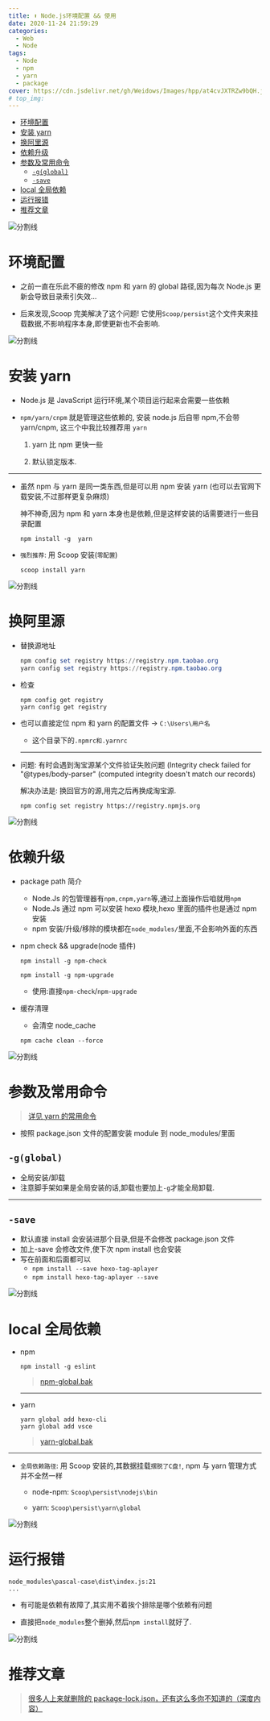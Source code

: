 ```yaml
---
title: ⬆ Node.js环境配置 && 使用
date: 2020-11-24 21:59:29
categories:
  - Web
  - Node
tags:
  - Node
  - npm
  - yarn
  - package
cover: https://cdn.jsdelivr.net/gh/Weidows/Images/hpp/at4cvJXTRZw9bQH.jpg
# top_img:
---
```


<!--
 * @Author: Weidows
 * @Date: 2020-11-24 21:59:29
 * @LastEditors: Weidows
 * @LastEditTime: 2021-07-07 19:19:16
 * @FilePath: \Weidowsd:\Game\Github\Blog-private\source\_posts\Web\Node\node.md
 * @Description:
-->

- [环境配置](#环境配置)
- [安装 yarn](#安装-yarn)
- [换阿里源](#换阿里源)
- [依赖升级](#依赖升级)
- [参数及常用命令](#参数及常用命令)
  - [`-g(global)`](#-gglobal)
  - [`-save`](#-save)
- [local 全局依赖](#local-全局依赖)
- [运行报错](#运行报错)
- [推荐文章](#推荐文章)

![分割线](https://cdn.jsdelivr.net/gh/Weidows/Images/img/divider.png)

# 环境配置

- 之前一直在乐此不疲的修改 npm 和 yarn 的 global 路径,因为每次 Node.js 更新会导致目录索引失效...

- 后来发现,Scoop 完美解决了这个问题! 它使用`Scoop/persist`这个文件夹来挂载数据,不影响程序本身,即使更新也不会影响.

![分割线](https://cdn.jsdelivr.net/gh/Weidows/Images/img/divider.png)

# 安装 yarn

- Node.js 是 JavaScript 运行环境,某个项目运行起来会需要一些依赖

- `npm/yarn/cnpm` 就是管理这些依赖的, 安装 node.js 后自带 npm,不会带 yarn/cnpm, 这三个中我比较推荐用 `yarn`

  1. yarn 比 npm 更快一些

  2. 默认锁定版本.

---

- 虽然 npm 与 yarn 是同一类东西,但是可以用 npm 安装 yarn (也可以去官网下载安装,不过那样更复杂麻烦)

  神不神奇,因为 npm 和 yarn 本身也是依赖,但是这样安装的话需要进行一些目录配置

  ```shell
  npm install -g  yarn
  ```

- `强烈推荐`: 用 Scoop 安装(`零配置`)

  ```shell
  scoop install yarn
  ```

![分割线](https://cdn.jsdelivr.net/gh/Weidows/Images/img/divider.png)

# 换阿里源

- 替换源地址

  ```powershell
  npm config set registry https://registry.npm.taobao.org
  yarn config set registry https://registry.npm.taobao.org
  ```

- 检查

  ```
  npm config get registry
  yarn config get registry
  ```

- 也可以直接定位 npm 和 yarn 的配置文件 -> `C:\Users\用户名`

  - 这个目录下的`.npmrc和.yarnrc`

  ***

- 问题: 有时会遇到淘宝源某个文件验证失败问题 (Integrity check failed for "@types/body-parser" (computed integrity doesn't match our records)

  解决办法是: 换回官方的源,用完之后再换成淘宝源.

  ```
  npm config set registry https://registry.npmjs.org
  ```

![分割线](https://cdn.jsdelivr.net/gh/Weidows/Images/img/divider.png)

# 依赖升级

- package path 简介

  - Node.Js 的包管理器有`npm,cnpm,yarn`等,通过上面操作后咱就用`npm`
  - Node.Js 通过 npm 可以安装 hexo 模块,hexo 里面的插件也是通过 npm 安装
  - npm 安装/升级/移除的模块都在`node_modules/`里面,不会影响外面的东西

- npm check && upgrade(node 插件)

  ```shell
  npm install -g npm-check
  ```

  ```shell
  npm install -g npm-upgrade
  ```

  - 使用:直接`npm-check`/`npm-upgrade`

- 缓存清理

  - 会清空 node_cache

  ```shell
  npm cache clean --force
  ```

![分割线](https://cdn.jsdelivr.net/gh/Weidows/Images/img/divider.png)

# 参数及常用命令

> [详见 yarn 的常用命令](https://www.cnblogs.com/lililia/p/10482169.html)

- 按照 package.json 文件的配置安装 module 到 node_modules/里面

## `-g(global)`

- 全局安装/卸载
- 注意脚手架如果是全局安装的话,卸载也要加上`-g`才能全局卸载.

---

## `-save`

- 默认直接 install 会安装进那个目录,但是不会修改 package.json 文件
- 加上-save 会修改文件,使下次 npm install 也会安装
- 写在前面和后面都可以
  - `npm install --save hexo-tag-aplayer`
  - `npm install hexo-tag-aplayer --save`

![分割线](https://cdn.jsdelivr.net/gh/Weidows/Images/img/divider.png)

# local 全局依赖

- npm

  ```shell
  npm install -g eslint
  ```

  > [npm-global.bak](https://github.com/Weidows/Programming-Configuration/blob/534a5e4da0711a64e78679164dcba880b5973980/lists/npm-global.bak)

  ***

- yarn

  ```shell
  yarn global add hexo-cli
  yarn global add vsce
  ```

  > [yarn-global.bak](https://github.com/Weidows/Programming-Configuration/blob/e05220b9de0fcef3df5f54fb199ff6fe9727c0da/lists/yarn-global.bak)

---

- `全局依赖路径`: 用 Scoop 安装的,其数据挂载`摆脱了C盘!`, npm 与 yarn 管理方式并不全然一样

  - node-npm: `Scoop\persist\nodejs\bin`

  - yarn: `Scoop\persist\yarn\global`

![分割线](https://cdn.jsdelivr.net/gh/Weidows/Images/img/divider.png)

# 运行报错

```
node_modules\pascal-case\dist\index.js:21
...
```

- 有可能是依赖有故障了,其实用不着挨个排除是哪个依赖有问题

- 直接把`node_modules`整个删掉,然后`npm install`就好了.

![分割线](https://cdn.jsdelivr.net/gh/Weidows/Images/img/divider.png)

# 推荐文章

> [很多人上来就删除的 package-lock.json，还有这么多你不知道的（深度内容）](https://mp.weixin.qq.com/s?__biz=MzIyMDkwODczNw==&mid=2247496886&idx=1&sn=513b863b8468fcfaf8c8e750ce266899&chksm=97c66918a0b1e00eb920d278ae03b10ebe1d765db0e17cb8fe5bc60b737fb3c6af1d96fcf724&mpshare=1&scene=23&srcid=0327cIro7WXAp1jgObHXuKCE&sharer_sharetime=1616807246544&sharer_shareid=ff6bb8cfd138294e80df076b8b76232d#rd)
